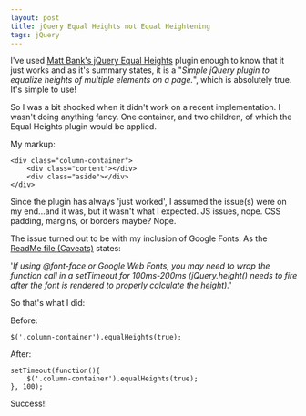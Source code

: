 ```yaml
---
layout: post
title: jQuery Equal Heights not Equal Heightening
tags: jQuery
---
```


I've used [Matt Bank's jQuery Equal Heights](https://github.com/mattbanks/jQuery.equalHeights) plugin enough to know that it just works and as it's summary states, it is a "*Simple jQuery plugin to equalize heights of multiple elements on a page.*", which is absolutely true. It's simple to use!

So I was a bit shocked when it didn't work on a recent implementation. I wasn't doing anything fancy. One container, and two children, of which the Equal Heights plugin would be applied.

My markup:

	<div class="column-container">
	    <div class="content"></div>
	    <div class="aside"></div>
	</div>
Since the plugin has always 'just worked', I assumed the issue(s) were on my end...and it was, but it wasn't what I expected. JS issues, nope. CSS padding, margins, or borders maybe? Nope.

The issue turned out to be with my inclusion of Google Fonts. As the [ReadMe file (Caveats)](https://github.com/mattbanks/jQuery.equalHeights#caveats) states:

'*If using @font-face or Google Web Fonts, you may need to wrap the function call in a setTimeout for 100ms-200ms (jQuery.height() needs to fire after the font is rendered to properly calculate the height).*'

So that's what I did:

Before:

	$('.column-container').equalHeights(true);
After:

	setTimeout(function(){
    	$('.column-container').equalHeights(true);
	}, 100);
Success!!
